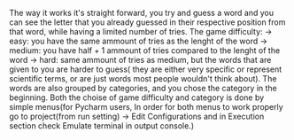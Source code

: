 The way it works it's straight forward, you try and guess a word and you can see the letter that you already guessed in their respective position from that word,
while having a limited number of tries. 
The game difficulty:
-> easy: you have the same ammount of tries as the lenght of the word
-> medium: you have half + 1 ammount of tries compared to the lenght of the word
-> hard: same ammount of tries as medium, but the words that are given to you are harder to guess( they are either very specific or represent scientific terms,
or are just words most people wouldn't think about).
The words are also grouped by categories, and you chose the category in the beginning.
Both the choise of game difficulty and category is done by simple menus(for Pycharm users, In order for both menus to work properly go to project(from run setting) -> Edit Configurations and in Execution section check Emulate terminal in output console.)
